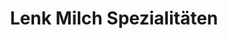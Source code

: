 ---
title: "Lenk Milch Spezialitäten"
url: /lenk-im-simmental/lenk-milch-spezialitaeten/
shop: Käse
---